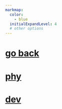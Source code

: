 ```yaml
---
markmap:
  color:
    - blue
  initialExpandLevel: 4
  # other options
---
```


# [go back](../index.html)
# [phy](phy/index.html)
# [dev](dev/index.html)
